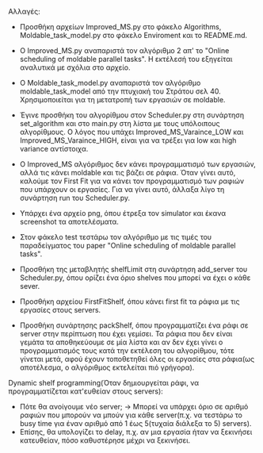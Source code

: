 Αλλαγές:
- Προσθήκη αρχείων Improved_MS.py στο φάκελο Algorithms, Moldable_task_model.py στο φάκελο Enviroment και το README.md.
- Ο Improved_MS.py αναπαριστά τον αλγόριθμο 2 απ' το "Online scheduling of moldable parallel tasks". Η εκτέλεσή του εξηγείται αναλυτικά με σχόλια στο αρχείο.
- Ο Moldable_task_model.py αναπαριστά τον αλγόριθμο moldable_task_model από την πτυχιακή του Στράτου σελ 40. Χρησιμοποιείται για τη μετατροπή των εργασιών σε moldable.
- Έγινε προσθήκη του αλγορίθμου στον Scheduler.py στη συνάρτηση set_algorithm και στο main.py στη λίστα με τους υπόλοιπους αλγορίθμους. Ο λόγος που υπάχει Improved_MS_Varaince_LOW και Improved_MS_Varaince_HIGH, είναι για να τρέξει για low και high variance αντίστοιχα.
- Ο Improved_MS αλγόριθμος δεν κάνει προγραμματισμό των εργασιών, αλλά τις κάνει moldable και τις βάζει σε ράφια. Όταν γίνει αυτό, καλούμε τον First Fit για να κάνει τον προγραμματισμό των ραφιών που υπάρχουν οι εργασίες. Για να γίνει αυτό, άλλαξα λίγο τη συνάρτηση run του Scheduler.py.
- Υπάρχει ένα αρχείο png, όπου έτρεξα τον simulator και έκανα screenshot τα αποτελέσματα.
- Στον φάκελο test τεστάρω τον αλγόριθμο με τις τιμές του παραδείγματος του paper "Online scheduling of moldable parallel tasks".

- Προσθήκη της μεταβλητής shelfLimit στη συνάρτηση add_server του Scheduler.py, όπου ορίζει ένα όριο shelves που μπορεί να έχει ο κάθε sever.
- Προσθήκη αρχείου FirstFitShelf, όπου κάνει first fit τα ράφια με τις εργασίες στους servers.
- Προσθήκη συνάρτησης packShelf, όπου προγραμματίζει ένα ράφι σε server στην περίπτωση που έχει γεμίσει. Τα ράφια που δεν είναι γεμάτα τα αποθηκεύουμε σε μία λίστα και αν δεν έχει γίνει ο προγραμματισμός τους κατά την εκτέλεση του αλγορίθμου, τότε γίνεται μετά, αφού έχουν τοποθετηθεί όλες οι εργασίες στα ράφια(ως αποτέλεσμα, ο αλγόριθμος εκτελείται πιό γρήγορα).


Dynamic shelf programming(Όταν δημιουργείται ράφι, να προγραμματίζεται κατ'ευθείαν στους servers):
- Πότε θα ανοίγουμε νέο server;
    -> Μπορεί να υπάρχει όριο σε αριθμό ραφιών που μπορούν να μπούν για κάθε server(π.χ. να τεστάρω το busy time για έναν αριθμό από 1 έως 5(τυχαία διάλεξα το 5) servers).
- Επίσης, θα υπολογίζει το delay, π.χ. αν μια εργασία ήταν να ξεκινήσει κατευθείαν, πόσο καθυστέρησε μέχρι να ξεκινήσει.